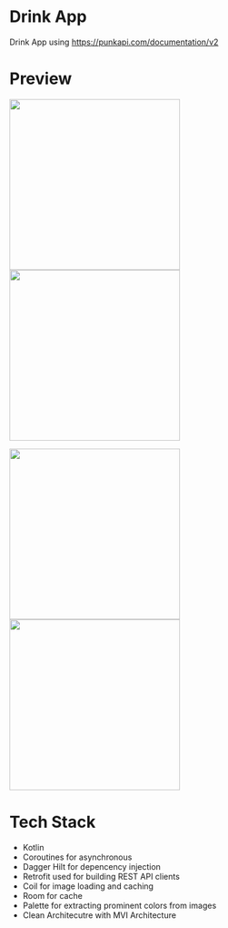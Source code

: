 # Drink App
Drink App using https://punkapi.com/documentation/v2
# Preview
<p float="left">
  <img src="https://user-images.githubusercontent.com/60933239/218740424-e5c9766c-de89-499a-ac9f-cbefe5805fb2.png" width="300" />
  <img src="https://user-images.githubusercontent.com/60933239/218740516-2bab8f93-6860-4175-836a-b8a2f7e4cce0.png" width="300" /> 
</p>

<p float="left">
  <img src="https://user-images.githubusercontent.com/60933239/218740589-91ce4546-bae7-449a-bd7d-d414a89e989b.png" width="300"/>
  <img src="https://user-images.githubusercontent.com/60933239/218740648-f349c187-b949-4dc0-9ca7-050709096949.png" width="300"/>
</p>

# Tech Stack
- Kotlin
- Coroutines for asynchronous
- Dagger Hilt for depencency injection
- Retrofit used for building REST API clients
- Coil for image loading and caching
- Room for cache
- Palette for extracting prominent colors from images
- Clean Architecutre with MVI Architecture
